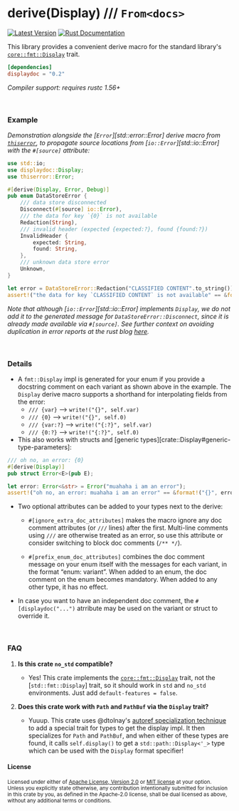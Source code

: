 derive(Display) /// `From<docs>`
===============

[![Latest Version](https://img.shields.io/crates/v/displaydoc.svg)](https://crates.io/crates/displaydoc)
[![Rust Documentation](https://img.shields.io/badge/api-rustdoc-blue.svg)](https://docs.rs/displaydoc)

This library provides a convenient derive macro for the standard library's
[`core::fmt::Display`] trait.

[`core::fmt::Display`]: https://doc.rust-lang.org/std/fmt/trait.Display.html

```toml
[dependencies]
displaydoc = "0.2"
```

*Compiler support: requires rustc 1.56+*

<br>

### Example

*Demonstration alongside the [`Error`][std::error::Error] derive macro from [`thiserror`](https://docs.rs/thiserror/1.0.25/thiserror/index.html),
to propagate source locations from [`io::Error`][std::io::Error] with the `#[source]` attribute:*
```rust
use std::io;
use displaydoc::Display;
use thiserror::Error;

#[derive(Display, Error, Debug)]
pub enum DataStoreError {
    /// data store disconnected
    Disconnect(#[source] io::Error),
    /// the data for key `{0}` is not available
    Redaction(String),
    /// invalid header (expected {expected:?}, found {found:?})
    InvalidHeader {
        expected: String,
        found: String,
    },
    /// unknown data store error
    Unknown,
}

let error = DataStoreError::Redaction("CLASSIFIED CONTENT".to_string());
assert!("the data for key `CLASSIFIED CONTENT` is not available" == &format!("{}", error));
```
*Note that although [`io::Error`][std::io::Error] implements `Display`, we do not add it to the
generated message for `DataStoreError::Disconnect`, since it is already made available via
`#[source]`. See further context on avoiding duplication in error reports at the rust blog
[here](https://github.com/yaahc/blog.rust-lang.org/blob/master/posts/inside-rust/2021-05-15-What-the-error-handling-project-group-is-working-towards.md#duplicate-information-issue).*

<br>

### Details

- A `fmt::Display` impl is generated for your enum if you provide
  a docstring comment on each variant as shown above in the example. The
  `Display` derive macro supports a shorthand for interpolating fields from
  the error:
    - `/// {var}` ⟶ `write!("{}", self.var)`
    - `/// {0}` ⟶ `write!("{}", self.0)`
    - `/// {var:?}` ⟶ `write!("{:?}", self.var)`
    - `/// {0:?}` ⟶ `write!("{:?}", self.0)`
- This also works with structs and [generic types][crate::Display#generic-type-parameters]:
```rust
/// oh no, an error: {0}
#[derive(Display)]
pub struct Error<E>(pub E);

let error: Error<&str> = Error("muahaha i am an error");
assert!("oh no, an error: muahaha i am an error" == &format!("{}", error));
```

- Two optional attributes can be added to your types next to the derive:

    - `#[ignore_extra_doc_attributes]` makes the macro ignore any doc
      comment attributes (or `///` lines) after the first. Multi-line
      comments using `///` are otherwise treated as an error, so use this
      attribute or consider switching to block doc comments (`/** */`).

    - `#[prefix_enum_doc_attributes]` combines the doc comment message on
      your enum itself with the messages for each variant, in the format
      “enum: variant”. When added to an enum, the doc comment on the enum
      becomes mandatory. When added to any other type, it has no effect.

- In case you want to have an independent doc comment, the
  `#[displaydoc("...")` atrribute may be used on the variant or struct to
  override it.

<br>

### FAQ

1. **Is this crate `no_std` compatible?**
    * Yes! This crate implements the [`core::fmt::Display`] trait, not the [`std::fmt::Display`] trait, so it should work in `std` and `no_std` environments. Just add `default-features = false`.

2. **Does this crate work with `Path` and `PathBuf` via the `Display` trait?**
    * Yuuup. This crate uses @dtolnay's [autoref specialization technique](https://github.com/dtolnay/case-studies/blob/master/autoref-specialization/README.md) to add a special trait for types to get the display impl. It then specializes for `Path` and `PathBuf`, and when either of these types are found, it calls `self.display()` to get a `std::path::Display<'_>` type which can be used with the `Display` format specifier!


#### License

<sup>
Licensed under either of <a href="LICENSE-APACHE">Apache License, Version
2.0</a> or <a href="LICENSE-MIT">MIT license</a> at your option.
</sup>

<br>

<sub>
Unless you explicitly state otherwise, any contribution intentionally submitted
for inclusion in this crate by you, as defined in the Apache-2.0 license, shall
be dual licensed as above, without any additional terms or conditions.
</sub>
